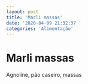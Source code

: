 ```yaml
---
layout: post
title: 'Marli massas'
date: '2020-04-09 21:32:37 '
categories: 'Alimentação'
---
```


# Marli massas

Agnoline, pão caseiro, massas
